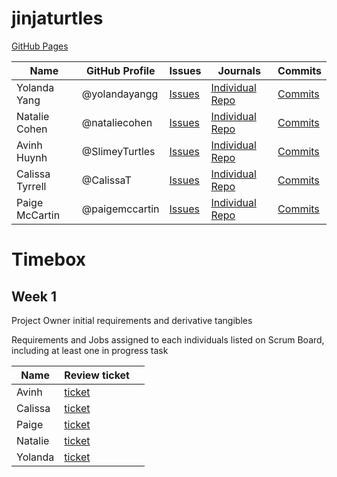 # jinjaturtles

[GitHub Pages](https://slimeyturtles.github.io/jinjaturtles/)

|Name|GitHub Profile|Issues|Journals|Commits|
|--------|---------|-------|-------|-------|
|Yolanda Yang|@yolandayangg|[Issues](https://github.com/SlimeyTurtles/jinjaturtles/issues/assigned/yolandayangg)|[Individual Repo](https://github.com/yolandayangg/yolandayang)|[Commits](https://github.com/SlimeyTurtles/jinjaturtles/commits?author=yolandayangg)|
|Natalie Cohen|@nataliecohen|[Issues](https://github.com/yolandayangg/n224p4-beans/issues?q=is%3Aopen+is%3Aissue+author%3Ashrutiapcsp+assignee%3Anataliecohen)|[Individual Repo](https://github.com/nataliecohen/nataliecohen.github.io)|[Commits](https://github.com/yolandayangg/n224p4-beans/commits?author=nataliecohen)
|Avinh Huynh|@SlimeyTurtles|[Issues](https://github.com/SlimeyTurtles/jinjaturtles/issues/assigned/SlimeyTurtles)|[Individual Repo](https://github.com/SlimeyTurtles/jinjaturtles)|[Commits](https://github.com/SlimeyTurtles/jinjaturtles/commits?author=SlimeyTurtles)|
|Calissa Tyrrell|@CalissaT|[Issues](https://github.com/yolandayangg/n224p4-beans/issues?q=is%3Aopen+is%3Aissue+author%3Ashrutiapcsp+assignee%3Ashrutiapcsp)|[Individual Repo](https://github.com/CalissaT/CalissaTri3Repo)|[Commits](https://github.com/yolandayangg/n224p4-beans/commits?author=shrutiapcsp)|
|Paige McCartin|@paigemccartin|[Issues](https://github.com/yolandayangg/n224p4-beans/issues?q=is%3Aopen+is%3Aissue+author%3Ashrutiapcsp+assignee%3Ayolandayangg)|[Individual Repo](https://github.com/paigemccartin/paigemccartin.github.io)|[Commits](https://github.com/yolandayangg/n224p4-beans/commits?author=yolandayangg)|

# Timebox

## Week 1

Project Owner initial requirements and derivative tangibles

Requirements and Jobs assigned to each individuals listed on Scrum Board, including at least one in progress task

| Name | Review ticket | |
| --- | --- | --- |
| Avinh | [ticket](https://github.com/SlimeyTurtles/jinjaturtles/issues/2) | |
| Calissa | [ticket](https://github.com/SlimeyTurtles/jinjaturtles/issues/4) | [](https://docs.google.com/document/d/1JVAg5pRieS9SZO9xZKVBXDIecDxExtM-pPJwz2wHQ0Q/edit?usp=sharing) |
| Paige |[ticket](https://github.com/SlimeyTurtles/jinjaturtles/issues/3)| |
| Natalie |[ticket](https://github.com/SlimeyTurtles/jinjaturtles/issues/6) | |
| Yolanda |[ticket](https://github.com/SlimeyTurtles/jinjaturtles/issues/5) | |

